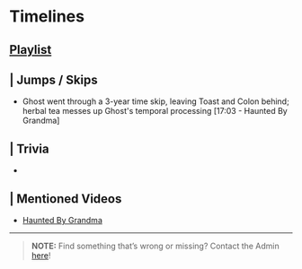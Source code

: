 # Timelines 
## [Playlist](https://www.youtube.com/playlist?list=PLwljWXtmIKiRybRwtFb4t-tvsWl89b9Ue)


## | Jumps / Skips 
- Ghost went through a 3-year time skip, leaving Toast and Colon behind; herbal tea messes up Ghost's temporal processing \[17:03 - Haunted By Grandma]

## | Trivia
- 


## | Mentioned Videos
- [Haunted By Grandma](https://youtu.be/yMRGseByyCU)

----

>**NOTE:** Find something that’s wrong or missing? Contact the Admin [here](../chapter_2.md)!